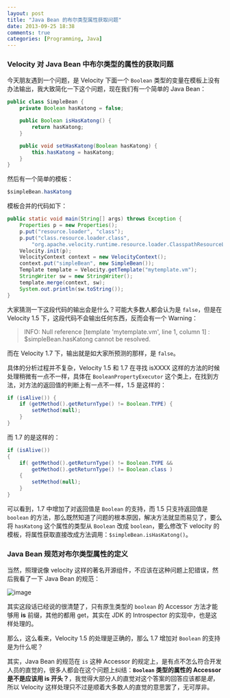 ```yaml
---
layout: post
title: "Java Bean 的布尔类型属性获取问题"
date: 2013-09-25 18:38
comments: true
categories: [Programming, Java]
---
```


### Velocity 对 Java Bean 中布尔类型的属性的获取问题

今天朋友遇到一个问题，是 Velocity 下面一个 `Boolean` 类型的变量在模板上没有办法输出，我大致简化一下这个问题，现在我们有一个简单的 Java Bean：

```java
public class SimpleBean {
    private Boolean hasKatong = false;

    public Boolean isHasKatong() {
        return hasKatong;
    }

    public void setHasKatong(Boolean hasKatong) {
        this.hasKatong = hasKatong;
    }
}
```

然后有一个简单的模板：

```java
$simpleBean.hasKatong
```

模板合并的代码如下：

```java
public static void main(String[] args) throws Exception {
    Properties p = new Properties();
    p.put("resource.loader", "class");
    p.put("class.resource.loader.class",
        "org.apache.velocity.runtime.resource.loader.ClasspathResourceLoader");
    Velocity.init(p);
    VelocityContext context = new VelocityContext();
    context.put("simpleBean", new SimpleBean());
    Template template = Velocity.getTemplate("mytemplate.vm");
    StringWriter sw = new StringWriter();
    template.merge(context, sw);
    System.out.println(sw.toString());
}
```

大家猜测一下这段代码的输出会是什么？可能大多数人都会认为是 `false`，但是在 Velocity 1.5 下，这段代码不会输出任何东西，反而会有一个 Warning：

>  INFO: Null reference [template 'mytemplate.vm', line 1, column 1] : $simpleBean.hasKatong cannot be resolved.

而在 Velocity 1.7 下，输出就是如大家所预测的那样，是 `false`。

具体的分析过程并不复杂，Velocity 1.5 和 1.7 在寻找 isXXXX 这样的方法的时候处理稍微有一点不一样，具体在 `BooleanPropertyExecutor` 这个类上，在找到方法，对方法的返回值的判断上有一点不一样，1.5 是这样的：

```java
if (isAlive()) {
    if (getMethod().getReturnType() != Boolean.TYPE) {
        setMethod(null);
    }
}
```

而 1.7 的是这样的：

```java
if (isAlive())
{
    if( getMethod().getReturnType() != Boolean.TYPE &&
        getMethod().getReturnType() != Boolean.class )
    {
        setMethod(null);
    }
}
```

可以看到，1.7 中增加了对返回值是 `Boolean` 的支持，而 1.5 只支持返回值是 `boolean` 的方法，那么既然知道了问题的根本原因，解决方法就显而易见了，要么将 `hasKatong` 这个属性的类型从 `Boolean` 改成 `boolean`，要么修改下 velocity 的模板，将属性获取直接改成方法调用：`$simpleBean.isHasKatong()`。

### Java Bean 规范对布尔类型属性的定义

当然，照理说像 velocity 这样的著名开源组件，不应该在这种问题上犯错误，然后我看了一下 Java Bean 的规范：

![image](https://pic.yupoo.com/khotyn/DbKXKmwa/medish.jpg)

其实这段话已经说的很清楚了，只有原生类型的 `boolean` 的 Accessor 方法才能够用 **is** 前缀，其他的都用 get，其实在 JDK 的 Introspector 的实现中，也是这样处理的。

那么，这么看来，Velocity 1.5 的处理是正确的，那么 1.7 增加对 `Boolean` 的支持是为什么呢？

其实，Java Bean 的规范在 `is` 这种 Accessor 的规定上，是有点不怎么符合开发人员的直觉的，很多人都会在这个问题上纠结：**`Boolean` 类型的属性的 Accessor 是不是应该用 is 开头？**，我觉得大部分人的直觉对这个答案的回答应该都是*是*，所以 Velocity 这样处理只不过是顺着大多数人的直觉的意思罢了，无可厚非。